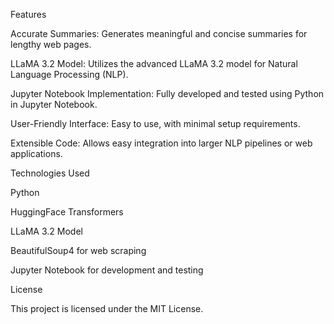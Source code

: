 Features

Accurate Summaries: Generates meaningful and concise summaries for lengthy web pages.

LLaMA 3.2 Model: Utilizes the advanced LLaMA 3.2 model for Natural Language Processing (NLP).

Jupyter Notebook Implementation: Fully developed and tested using Python in Jupyter Notebook.

User-Friendly Interface: Easy to use, with minimal setup requirements.

Extensible Code: Allows easy integration into larger NLP pipelines or web applications.




Technologies Used

Python

HuggingFace Transformers

LLaMA 3.2 Model

BeautifulSoup4 for web scraping

Jupyter Notebook for development and testing


License

This project is licensed under the MIT License.
